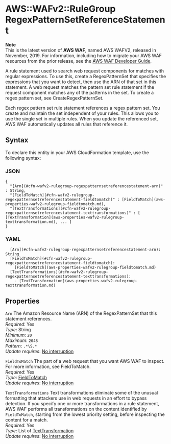 # AWS::WAFv2::RuleGroup RegexPatternSetReferenceStatement<a name="aws-properties-wafv2-rulegroup-regexpatternsetreferencestatement"></a>

**Note**  
This is the latest version of **AWS WAF**, named AWS WAFV2, released in November, 2019\. For information, including how to migrate your AWS WAF resources from the prior release, see the [AWS WAF Developer Guide](https://docs.aws.amazon.com/waf/latest/developerguide/waf-chapter.html)\. 

A rule statement used to search web request components for matches with regular expressions\. To use this, create a RegexPatternSet that specifies the expressions that you want to detect, then use the ARN of that set in this statement\. A web request matches the pattern set rule statement if the request component matches any of the patterns in the set\. To create a regex pattern set, see CreateRegexPatternSet\.

Each regex pattern set rule statement references a regex pattern set\. You create and maintain the set independent of your rules\. This allows you to use the single set in multiple rules\. When you update the referenced set, AWS WAF automatically updates all rules that reference it\.

## Syntax<a name="aws-properties-wafv2-rulegroup-regexpatternsetreferencestatement-syntax"></a>

To declare this entity in your AWS CloudFormation template, use the following syntax:

### JSON<a name="aws-properties-wafv2-rulegroup-regexpatternsetreferencestatement-syntax.json"></a>

```
{
  "[Arn](#cfn-wafv2-rulegroup-regexpatternsetreferencestatement-arn)" : String,
  "[FieldToMatch](#cfn-wafv2-rulegroup-regexpatternsetreferencestatement-fieldtomatch)" : [FieldToMatch](aws-properties-wafv2-rulegroup-fieldtomatch.md),
  "[TextTransformations](#cfn-wafv2-rulegroup-regexpatternsetreferencestatement-texttransformations)" : [ [TextTransformation](aws-properties-wafv2-rulegroup-texttransformation.md), ... ]
}
```

### YAML<a name="aws-properties-wafv2-rulegroup-regexpatternsetreferencestatement-syntax.yaml"></a>

```
  [Arn](#cfn-wafv2-rulegroup-regexpatternsetreferencestatement-arn): String
  [FieldToMatch](#cfn-wafv2-rulegroup-regexpatternsetreferencestatement-fieldtomatch): 
    [FieldToMatch](aws-properties-wafv2-rulegroup-fieldtomatch.md)
  [TextTransformations](#cfn-wafv2-rulegroup-regexpatternsetreferencestatement-texttransformations): 
    - [TextTransformation](aws-properties-wafv2-rulegroup-texttransformation.md)
```

## Properties<a name="aws-properties-wafv2-rulegroup-regexpatternsetreferencestatement-properties"></a>

`Arn`  <a name="cfn-wafv2-rulegroup-regexpatternsetreferencestatement-arn"></a>
The Amazon Resource Name \(ARN\) of the RegexPatternSet that this statement references\.  
*Required*: Yes  
*Type*: String  
*Minimum*: `20`  
*Maximum*: `2048`  
*Pattern*: `.*\S.*`  
*Update requires*: [No interruption](https://docs.aws.amazon.com/AWSCloudFormation/latest/UserGuide/using-cfn-updating-stacks-update-behaviors.html#update-no-interrupt)

`FieldToMatch`  <a name="cfn-wafv2-rulegroup-regexpatternsetreferencestatement-fieldtomatch"></a>
The part of a web request that you want AWS WAF to inspect\. For more information, see FieldToMatch\.   
*Required*: Yes  
*Type*: [FieldToMatch](aws-properties-wafv2-rulegroup-fieldtomatch.md)  
*Update requires*: [No interruption](https://docs.aws.amazon.com/AWSCloudFormation/latest/UserGuide/using-cfn-updating-stacks-update-behaviors.html#update-no-interrupt)

`TextTransformations`  <a name="cfn-wafv2-rulegroup-regexpatternsetreferencestatement-texttransformations"></a>
Text transformations eliminate some of the unusual formatting that attackers use in web requests in an effort to bypass detection\. If you specify one or more transformations in a rule statement, AWS WAF performs all transformations on the content identified by `FieldToMatch`, starting from the lowest priority setting, before inspecting the content for a match\.  
*Required*: Yes  
*Type*: List of [TextTransformation](aws-properties-wafv2-rulegroup-texttransformation.md)  
*Update requires*: [No interruption](https://docs.aws.amazon.com/AWSCloudFormation/latest/UserGuide/using-cfn-updating-stacks-update-behaviors.html#update-no-interrupt)